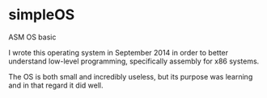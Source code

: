 # simpleOS
ASM OS basic

I wrote this operating system in September 2014 in order to better understand low-level programming, specifically assembly for x86 systems.

The OS is both small and incredibly useless, but its purpose was learning and in that regard it did well.
